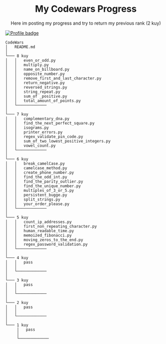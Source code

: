 <div align="center">
<h1>My Codewars Progress</h1>
</div>
<p align="center">Here im posting my progress and try to return my previous rank (2 kuy)</p>

[![Profile badge](https://www.codewars.com/users/Serhii%20Teperechkin/badges/large)](https://www.codewars.com/users/Serhii%20Teperechkin)

```
CodeWars
│   README.md  
│
└─── 8 kuy
│   │   even_or_odd.py
│   │   multiply.py
│   │   name_on_billboard.py
│   │   opposite_number.py
│   │   remove_first_and_last_character.py
│   │   return_negative.py
│   │   reversed_strings.py
│   │   string_repeat.py
│   │   sum_of _positive.py
│   │   total_amount_of_points.py
│   └─────────────
│   
└─── 7 kuy
│   │   complementary_dna.py
│   │   find_the_next_perfect_square.py
│   │   isograms.py
│   │   printer_errors.py
│   │   regex_validate_pin_code.py
│   │   sum_of_two_lowest_positive_integers.py
│   │   vowel_count.py
│   └─────────────
│   
└─── 6 kuy
│   │   break_camelCase.py
│   │   camelcase_method.py
│   │   create_phone_number.py
│   │   find_the_odd_int.py
│   │   find_the_parity_outlier.py
│   │   find_the_unique_number.py
│   │   multiples_of_3_or_5.py
│   │   persistent_bugge.py
│   │   split_strings.py
│   │   your_order_please.py
│   └─────────────
│   
└─── 5 kuy
│   │   count_ip_addresses.py
│   │   first_non_repeating_character.py
│   │   human_readable_time.py
│   │   memoized_fibonacci.py
│   │   moving_zeros_to_the_end.py
│   │   regex_password_validation.py
│   └─────────────
│   
└─── 4 kuy
│   │   pass
│   │   
│   └─────────────
│   
└─── 3 kuy
│   │   pass
│   │   
│   └─────────────
│   
└─── 2 kuy
│   │   pass
│   │   
│   └─────────────
│   
└─── 1 kuy
     │   pass
     │   
     └─────────────

```
